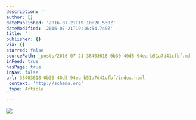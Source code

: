 ```yaml
---
description: ''
author: []
datePublished: '2016-07-21T19:18:20.530Z'
dateModified: '2016-07-21T19:16:54.749Z'
title: ''
publisher: {}
via: {}
starred: false
sourcePath: _posts/2016-07-21-38403618-0b30-40d5-94ea-b51a7d41cfbf.md
inFeed: true
hasPage: true
inNav: false
url: 38403618-0b30-40d5-94ea-b51a7d41cfbf/index.html
_context: 'http://schema.org'
_type: Article

---
```

![](https://the-grid-user-content.s3-us-west-2.amazonaws.com/68242d07-a6a4-48cc-8ca2-f25dae5cff4b.jpg)